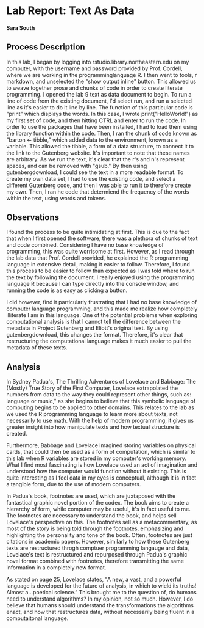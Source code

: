 # Lab Report: Text As Data

#### Sara South

## Process Description

In this lab, I began by logging into rstudio.library.northeastern.edu on my computer, with the username and password provided by Prof. Cordell, where we are working in the programminglanguage R. I then went to tools, r markdown, and unselected the "show output inline" button. This allowed us to weave together prose and chunks of code in order to create literate programming. I opened the lab 9 text as data document to begin. To run a line of code from the existing document, I'd select run, and run a selected line as it's easier to do it line by line. The function of this particular code is "print" which displays the words. In this case, I wrote print("HelloWorld!") as my first set of code, and then hitting CTRL and enter to run the code. In order to use the packages that have been installed, I had to load them using the library function within the code. Then, I ran the chunk of code known as "barton <- tibble," which added data to the environment, known as a variable. This allowed the tibble, a form of a data structure, to connect it to the link to the Gutenberg website. It's important to note that these names are arbitrary. As we run the text, it's clear that the r's and n's represent spaces, and can be removed with "gsub." By then using gutenbergdownload, I could see the text in a more readable format. To create my own data set, I had to use the existing code, and select a different Gutenberg code, and then I was able to run it to therefore create my own. Then, I ran he code that determiend the frequency of the words within the text, using words and tokens.

## Observations

I found the process to be quite intimidating at first. This is due to the fact that when I first opened the software, there was a plethora of chunks of text and code combined. Considering I have no base knowledge of programming, this was quite worrisome at first. However, as I read through the lab data that Prof. Cordell provided, he explained the R programming language in extensive detail, making it easier to follow. Therefore, I found this process to be easier to follow than expected as I was told where to run the text by following the document. I really enjoyed using the programming language R because I can type directly into the console window, and running the code is as easy as clicking a button.

I did however, find it particularly frustrating that I had no base knowledge of computer language programming, and this made me realize how completely illiterate I am in this language. One of the potential problems when exploring computational analysis is that I cannot tell the difference between the metadata in Project Gutenberg and Eliott's original text. By using gutenbergdownload, this changes the format. Therefore, it's clear that restructuring the computational language makes it much easier to pull the metadata of these texts.

## Analysis

In Sydney Padua's, The Thrilling Adventures of Lovelace and Babbage: The (Mostly) True Story of the First Computer, Lovelace extrapolated the numbers from data to the way they could represent other things, such as: language or music," as she begins to believe that this symbolic language of computing begins to be applied to other domains. This relates to the lab as we used the R programming language to learn more about texts, not necessarily to use math. With the help of modern programming, it gives us greater insight into how manipulate texts and how textual structure is created. 

Furthermore, Babbage and Lovelace imagined storing variables on physical cards, that could then be used as a form of computation, which is similar to this lab when R variables are stored in my computer's working memory. What I find most fascinating is how Lovelace used an act of imagination and understood how the computer would function without it existing. This is quite interesting as I feel data in my eyes is conceptual, although it is in fact a tangible form, due to the use of modern computers.

In Padua's book, footnotes are used, which are juxtaposed with the fantastical graphic novel portion of the codex. The book aims to create a hierarchy of form, while computer may be useful, it's in fact useful to me. The footnotes are necessary to understand the book, and helps sell Lovelace's perspective on this. The footnotes sell as a metacommentary, as most of the story is being told through the footnotes, emphasizing and highlighting the personality and tone of the book. Often, footnotes are just citations in academic papers. However, similarly to how these Gutenberg texts are restructured throgh comptuer programming langauge and data, Lovelace's text is restructured and repurposed through Padua's graphic novel format combined with footnotes, therefore transmitting the same information in a completely new format.

As stated on page 25, Lovelace states, "A new, a vast, and a powerful language is developed for the future of analysis, in which to wield its truths! Almost a...poetical science.” This brought me to the question of, do humans need to understand algorithms? In my opinion, not so much. However, I do believe that humans should understand the transformations the algorithms enact, and how that restructures data, without necessarily being fluent in a computaitonal language.